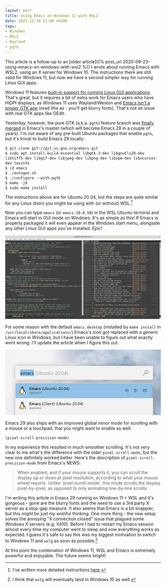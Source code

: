 ```yaml
---
layout: post
title: Using Emacs on Windows 11 with WSL2
date: 2021-12-19 11:09 +0200
tags:
- Windows
- WSL2
- Wayland
- pgtk
---
```


This article is a follow-up to an [older article]({% post_url 2020-09-23-using-emacs-on-windows-with-wsl2 %}) I wrote about running Emacs with WSL2, using an X server for Windows 10. The instructions there are still valid for Windows 11, but now we have a second simpler way for running Linux GUI apps.

Windows 11 features [built-in support for running Linux GUI applications](https://docs.microsoft.com/en-us/windows/wsl/tutorials/gui-apps).
That's great, but it requires a bit of extra work for Emacs users who have HiDPI displays,
as Windows 11 uses Wayland/Weston and [Emacs isn't a proper GTK app](https://emacshorrors.com/posts/psa-emacs-is-not-a-proper-gtk-application.html) (read this as - you'll get blurry fonts). That's not
an issue with real GTK apps like GEdit.

Yesterday, however, the pure GTK (a.k.a. `pgtk`) feature branch was [finally merged](https://www.reddit.com/r/emacs/comments/rj8k32/the_pgtk_pure_gtk_branch_was_merged/) in Emacs's master (which will become Emacs 29 in a couple of years). I'm not aware
of any pre-built Ubuntu packages that enable `pgtk`, but it's trivial to build Emacs 29 locally:

``` shellsession
$ git clone git://git.sv.gnu.org/emacs.git
$ sudo apt install build-essential libgtk-3-dev libgnutls28-dev libtiff5-dev libgif-dev libjpeg-dev libpng-dev libxpm-dev libncurses-dev texinfo
$ cd emacs
$ ./autogen.sh
$ ./configure --with-pgtk
$ make -j8
$ sudo make install
```

The instructions above are for Ubuntu 20.04, but the steps are quite similar for any Linux distro you might be using with (or without) WSL.[^1]

Now you can type `emacs` (or `emacs-29.0.50`) in the WSL Ubuntu terminal and Emacs will start in GUI mode on Windows. It's as simple as this! If Emacs is properly packaged it will even appear in the Windows start menu, alongside any other Linux GUI apps you've installed. Epic!

![emacs_with_pgtk.png](/assets/images/emacs_with_pgtk.png)

For some reason with the default `emacs.desktop` (installed by `make install` in
`/usr/local/share/applications/`) Emacs's icon got replaced with a generic Linux
icon in Windows, but I have been unable to figure out what exactly went
wrong. I'll update the article when I figure this out.

![emacs_windows_launcher.png](/assets/images/emacs_windows_launcher.png)

Emacs 29 also ships with an improved global minor mode for scrolling with a
mouse or a touchpad, that you might want to enable as well:

``` elisp
(pixel-scroll-precision-mode)
```

In my experience this resulted in much smoother scrolling. It's not very clear to me what's the difference with the older `pixel-scroll-mode`, but the new one definitely worked better. Here's the description of `pixel-scroll-precision-mode` from Emacs's NEWS:

> When enabled, and if your mouse supports it, you can scroll the
> display up or down at pixel resolution, according to what your mouse
> wheel reports.  Unlike 'pixel-scroll-mode', this mode scrolls the
> display pixel-by-pixel, as opposed to only animating line-by-line
> scrolls.

I'm writing this article in Emacs 29 running on Windows 11 + WSL and it's gorgeous - gone are the blurry fonts and the need to use a 3rd party X server as a stop-gap measure. It also seems that Emacs is a bit snappier, but this might
be just my wishful thinking. One more thing - the new setup solves the annoying "X connection closed" issue that plagued some Windows X servers (e.g. X410). Before I had to restart my Emacs session almost every time my computer went to sleep and now everything works as expected. I guess it's safe to say this was my biggest motivation to switch to Windows 11 and `wslg` as soon as possible.[^2]

At this point the combination of Windows 11, WSL and Emacs is extremely powerful and enjoyable. The future seems bright!

[^1]: I've written more detailed instructions [here](https://batsov.com/articles/2021/12/19/building-emacs-from-source-with-pgtk/).
[^2]: I think that `wslg` will eventually land in Windows 10 as well.
